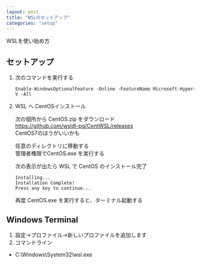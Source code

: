 ```yaml
---
layout: post
title: "WSLのセットアップ"
categories: "setup"
---
```


WSLを使い始め方


## セットアップ

1. 次のコマンドを実行する
    ```
    Enable-WindowsOptionalFeature -Online -FeatureName Microsoft-Hyper-V -All
    ```
2. WSL へ CentOSインストール

   次の個所から CentOS.zip をダウンロード  
   <https://github.com/wsldl-pg/CentWSL/releases>  
   CentOS7のほうがいいかも

   任意のディレクトリに移動する  
   管理者権限でCentOS.exe を実行する

   次の表示が出たら WSL で CentOS のインストール完了
   ```
   Installing...
   Installation Complete!
   Press any key to continue...
   ```

   再度 CentOS.exe を実行すると、ターミナル起動する

## Windows Terminal

1. 設定->プロファイル->新しいプロファイルを追加します
2. コマンドライン

- C:\Windows\System32\wsl.exe
